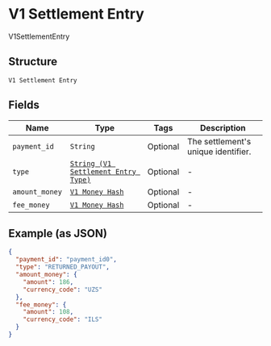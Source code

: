 
# V1 Settlement Entry

V1SettlementEntry

## Structure

`V1 Settlement Entry`

## Fields

| Name | Type | Tags | Description |
|  --- | --- | --- | --- |
| `payment_id` | `String` | Optional | The settlement's unique identifier. |
| `type` | [`String (V1 Settlement Entry Type)`](../../doc/models/v1-settlement-entry-type.md) | Optional | - |
| `amount_money` | [`V1 Money Hash`](../../doc/models/v1-money.md) | Optional | - |
| `fee_money` | [`V1 Money Hash`](../../doc/models/v1-money.md) | Optional | - |

## Example (as JSON)

```json
{
  "payment_id": "payment_id0",
  "type": "RETURNED_PAYOUT",
  "amount_money": {
    "amount": 186,
    "currency_code": "UZS"
  },
  "fee_money": {
    "amount": 108,
    "currency_code": "ILS"
  }
}
```


